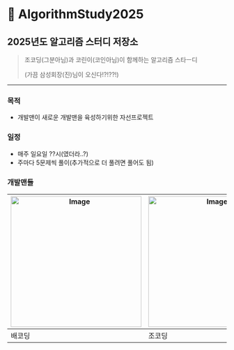 
# 🚀 AlgorithmStudy2025

## 2025년도 알고리즘 스터디 저장소

> 조코딩(그분아님)과 코린이(코인아님)이 함께하는 알고리즘 스타ㅡ디 
>
> (가끔 삼성회장(진)님이 오신다!?!??!)

---

### 목적
- 개발맨이 새로운 개발맨을 육성하기위한 자선프로젝트

### 일정
- 매주 일요일 ??시(였더라..?)
- 주마다 5문제씩 풀이(추가적으로 더 풀려면 풀어도 됨)

### 개발맨들

| <img width="300" height="300" alt="Image" src="https://github.com/user-attachments/assets/c15a1ed4-d3ea-4238-8231-ece42f20a803" /> | <img width="300" height="300" alt="Image" src="https://github.com/user-attachments/assets/785f01ec-0dfb-483e-9206-043a52c31051" /> | <img width="300" height="300" alt="Image" src="https://github.com/user-attachments/assets/b67a8db5-207b-433d-af5f-cd97de86e143" /> |
|------------------------------------------------------------------------------------------------------------------------------------|------------------------------------------------------------------------------------------------------------------------------------|------------------------------------------------------------------------------------------------------------------------------------|
| 배코딩                                                                                                                           | 조코딩                                                                                                                            | 이코딩                                                                                                                            |